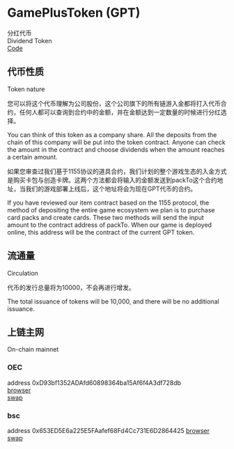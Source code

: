 # GamePlusToken (GPT)
分红代币  
Dividend Token  
[Code](/src/contracts/GamePlusToken.sol)
  
## 代币性质
Token nature

您可以将这个代币理解为公司股份，这个公司旗下的所有链游入金都将打入代币合约，任何人都可以查询到合约中的金额，并在金额达到一定数量的时候进行分红选择。 
  
You can think of this token as a company share. All the deposits from the chain of this company will be put into the token contract. Anyone can check the amount in the contract and choose dividends when the amount reaches a certain amount. 

如果您审查过我们基于1155协议的道具合约，我们计划的整个游戏生态的入金方式是购买卡包与创造卡牌。这两个方法都会将输入的金额发送到packTo这个合约地址，当我们的游戏部署上线后，这个地址将会为现在GPT代币的合约。  

If you have reviewed our item contract based on the 1155 protocol, the method of depositing the entire game ecosystem we plan is to purchase card packs and create cards. These two methods will send the input amount to the contract address of packTo. When our game is deployed online, this address will be the contract of the current GPT token.  

## 流通量
Circulation  

代币的发行总量将为10000，不会再进行增发。  
  
The total issuance of tokens will be 10,000, and there will be no additional issuance.

## 上链主网
On-chain mainnet

### OEC  
address 0xD93bf1352ADAfd60898364ba15Af6f4A3df728db  
[browser](https://www.oklink.com/zh-cn/oec/address/0xD93bf1352ADAfd60898364ba15Af6f4A3df728db)  
[swap](https://www.cherryswap.net/#/swap)  

### bsc
address 0x653ED5E6a225E5FAafef68Fd4Cc731E6D2864425
[browser](https://bscscan.com/token/0x653ED5E6a225E5FAafef68Fd4Cc731E6D2864425)  
[swap](https://pancakeswap.finance/swap)  
